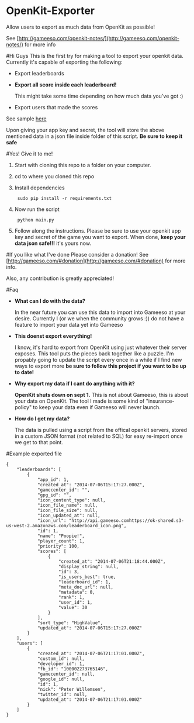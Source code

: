 OpenKit-Exporter
================

Allow users to export as much data from OpenKit as possible!

See [http://gameeso.com/openkit-notes/](http://gameeso.com/openkit-notes/) for more info

#Hi Guys
This is the first try for making a tool to export your openkit data.
Currently it's capable of exporting the following:

- Export leaderboards
- **Export all score inside each leaderboard!**	This might take some time depending on how much data you've got :)

- Export users that made the scores

See sample [here](#example-exported-file)

Upon giving your app key and secret, the tool will store the above mentioned data in a json file inside folder of this script. **Be sure to keep it safe**

#Yes! Give it to me!

1. Start with cloning this repo to a folder on your computer.
2. cd to where you cloned this repo
3. Install dependencies			sudo pip install -r requirements.txt
4. Now run the script		python main.py
5. Follow along the instructions. Please be sure to use your openkit app key and secret of the game you want to export.   When done, **keep your data json safe!!!** it's yours now.

#If you like what I've done
Please consider a donation! See [http://gameeso.com/#donation](http://gameeso.com/#donation) for more info.

Also, any contribution is greatly appreciated!

#Faq

- **What can I do with the data?**

	In the near future you can use this data to import into Gameeso at your desire. Currently I (or we when the community grows :)) do not have a feature to import your data yet into Gameeso
	
- **This doenst export everything!**

	I know, it's hard to export from OpenKit using just whatever their server exposes. This tool puts the pieces back together like a puzzle.
	I'm propably going to update the script every once in a while if I find new ways to export more **be sure to follow this project if you want to be up to date!**
	
- **Why export my data if I cant do anything with it?**

	**OpenKit shuts down on sept 1.** This is not about Gameeso, this is about your data on OpenKit. The tool I made is some kind of "insurance-policy" to keep your data even if Gameeso will never launch.
	
- **How do I get my data?**
	
	The data is pulled using a script from the offical openkit servers, stored in a custom JSON format (not related to SQL) for easy re-import once we get to that point.
	
#Example exported file

	{
	    "leaderboards": [
	        {
	            "app_id": 1,
	            "created_at": "2014-07-06T15:17:27.000Z",
	            "gamecenter_id": "",
	            "gpg_id": "",
	            "icon_content_type": null,
	            "icon_file_name": null,
	            "icon_file_size": null,
	            "icon_updated_at": null,
	            "icon_url": "http://api.gameeso.comhttps://ok-shared.s3-us-west-2.amazonaws.com/leaderboard_icon.png",
	            "id": 1,
	            "name": "Poopie!",
	            "player_count": 1,
	            "priority": 100,
	            "scores": [
	                {
	                    "created_at": "2014-07-06T21:18:44.000Z",
	                    "display_string": null,
	                    "id": 3,
	                    "is_users_best": true,
	                    "leaderboard_id": 1,
	                    "meta_doc_url": null,
	                    "metadata": 0,
	                    "rank": 1,
	                    "user_id": 1,
	                    "value": 30
	                }
	            ],
	            "sort_type": "HighValue",
	            "updated_at": "2014-07-06T15:17:27.000Z"
	        }
	    ],
	    "users": [
	        {
	            "created_at": "2014-07-06T21:17:01.000Z",
	            "custom_id": null,
	            "developer_id": 1,
	            "fb_id": "100002273765146",
	            "gamecenter_id": null,
	            "google_id": null,
	            "id": 1,
	            "nick": "Peter Willemsen",
	            "twitter_id": null,
	            "updated_at": "2014-07-06T21:17:01.000Z"
	        }
	    ]
	}

